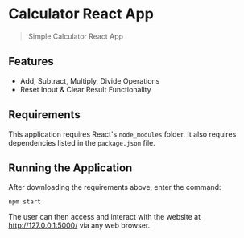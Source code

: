 # Calculator React App
> Simple Calculator React App

## Features
* Add, Subtract, Multiply, Divide Operations
* Reset Input & Clear Result Functionality

## Requirements
This application requires React's `node_modules` folder. It also requires dependencies listed in the `package.json` file.

## Running the Application
After downloading the requirements above, enter the command:

`npm start`

The user can then access and interact with the website at http://127.0.0.1:5000/ via any web browser.
